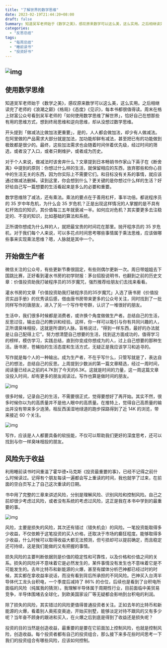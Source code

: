 ```yaml
---
title: "了解世界的数学思维"
date: 2023-02-19T21:44:20+08:00
draft: false
Summary: 知道吴军老师始于《数学之美》，感叹原来数学可以这么美，这么实用。之后相继读完了老师的《浪潮之巅》《格局》《态度》《见识》，每本书都很值得读。周末在格上财富公众号看到吴军老师的「如何使用数学思维了解世界」，恰好自己在想那些有用的思维方式，想到终局思维和逆向思维，却从没想过数学思维，而且最重要的是减法和乘法。
categories:
  - "反思总结"
tags:
  - "每周总结"
  - "睡前读书"
  - "投资好书"
---
```


## ![img](https://cdn.nlark.com/yuque/0/2023/jpeg/177619/1676813536451-70f77c4c-3be3-4c01-84ef-e38942c27f7d.jpeg)

## 使用数学思维

知道吴军老师始于《数学之美》，感叹原来数学可以这么美，这么实用。之后相继读完了老师的《浪潮之巅》《格局》《态度》《见识》，每本书都很值得读。周末在格上财富公众号看到吴军老师的「如何使用数学思维了解世界」，恰好自己在想那些有用的思维方式，想到终局思维和逆向思维，却从没想过数学思维。

开头提到「做减法比做加法更重要」，是的，人人都会做加法，却少有人做减法。在阿里做的产品需求大部分就是加法，加功能却鲜有减法，甚至把已有的功能做到极致都是很少的。最终，这些加法需求也会随着时间伴着优先级，经过时间的筛选，或者没了入口，或者只剩维护，或者成为历史。

对于个人来说，做减法时该舍弃什么？文章提到日本畅销书作家山下英子在《断舍离》中提到的原则：你想过什么样的生活，就保留相应的东西，放弃那些和你心目中的生活无关的东西，因为你实际上不需要它们。和目标没有关系的事情，就应该通过做减法删掉。读到这里，你会想到什么？更关键的是你想过什么样的生活？好好给自己写一篇想要的生活看起来是多么的必要和重要。

数学思维除了减法，还有乘法。乘法的要点在于善用杠杆，事半功倍。都说程序员的 35 岁中年危机，为什么会 35 岁危机？正是出现这样情况的人掌握的是不具有杠杆效应的知识，其价值每三五年就衰减一半。如何应对危机？其实要更多去注稳定的、不变的知识，比如基础的算法和系统。

正所谓你想成为什么样的人，就把最宝贵的时间花在那里。抛开程序员的 35 岁危机，对于我们每个人来说，可以多花点时间思考哪些事情属于乘法思维，应该做哪些事来实现乘法思维？嗯，人脉就是其中一个。

## 开始做生产者

微信关注的公众号，有些更新节奏很固定，有些则偶尔更新一次。周日带姐姐去下国跳比赛，正好看到灌水书房的初学财报：茅台招股说明书，也翻到之前的历史文章：价值投资助我打破程序员的35岁魔咒，强烈推荐给朋友们去找来看看。

灌水书房的文章「价值投资助我打破程序员的35岁魔咒」入选了唐书房《价值投资实战手册》的优秀读后感，借由唐书房带来更多的公众号关注，同时找到了一批同样写作的唐朋友，进入了另一个写作夸夸群，认识了一堆很好的朋友。

生活中，我们很多时候都是消费者，或许换个角度做做生产者。总结自己的生活，反思过往，输出自己的教训和经验。这样，你一样可以吸引与你有共同兴趣的人，正所谓臭味相投，这就是所谓的人脉。盲格说过，“得到一样东西，最好的办法就是让自己配得上它”。努力想清楚自己想要的生活，找到这方面成功的，值得学习的榜样，模仿学习，实践总结，直到你变成你想成为的人，过上自己想要的那种生活。唐书房，苍蝇拍的生活态度和生活方式，无疑正是我应该学习和追寻的。

写作就是每个人的一种输出。成为生产者，不在乎写什么，只管写就是了，表达自己的想法，总结自己的反思。上周提到少数派的第一篇文章精选，经过一周时间，阅读量已经从之前的4.7K到了今天的6.3K。这就是时间的力量，这一周这篇文章没投入时间，却有更多的朋友阅读过。写作也算是做时间的朋友。

![img](https://cdn.nlark.com/yuque/0/2023/png/177619/1676803279322-86a1ebf2-bd6c-413b-8b5f-aa4b7da68251.png)

很多时候，记录自己的生活，不需要很正式，觉得要想好了再开始。其实不然，很多时候你以为的高质量并不是他人眼中的高质量。在推特上，觉得自己高质量的输出并没有带来多少涟漪，相反西溪湿地绿道的跑步探路得到了近 14K 的浏览，带来接近 60 个关注。

![img](https://cdn.nlark.com/yuque/0/2023/png/177619/1676803860298-19c187f4-4aca-4dc3-be91-f1b4c9a4908a.png)

写作，应该是人人都要具备的软技能，不仅可以帮助我们更好的深度思考，还可以找到与你一样臭味相投的朋友。

## 风险先于收益

利用睡前读书时间重温了霍华德•马克斯《投资最重要的事》，已经不记得之前什么时候读过。记得有个朋友每读一遍都会写上重读的时间，我也就学了过来，在前面的空白页写上了自己这次重读的日期。

书中用了完整的三章来讲述风险，分别是理解风险、识别风险和控制风险。自己之前却很少考虑过风险，或者没有系统的考虑过风险，这正是我在本书中学到的最重要的事。

![img](https://cdn.nlark.com/yuque/0/2023/png/177619/1676813841839-eacc591b-7529-4d6d-8d5b-5a1716666507.png)

风险，主要是损失的风险，其次还有错过（错失机会）的风险。一笔投资能取得多少收益，不仅依赖于这笔投资的买入价格，还取决于市场的癫狂程度。能够取得多少收益，什么时候可以取得收益大都无法预测，但亏损却可以提前确定，而且稳定还可持续，这是我们能做的又有把握的事情。

损失风险的主要判断依据则是价值的稳定性和可靠性，以及价格和价值之间的关系。损失的风险并不意味着它是必然发生的，某件事情没有发生也不意味着它是不可能发生的。去年比特币和新能源的火爆，甚至有媒体分析巴神都已经过时的时候，其实都在拿收益率说话，而没有看到背后所承担的不同风险。巴神买入台湾半导体代工龙头台积电，一个季度后减持了 86% 的仓位，后续也是看到了台积电所面临的风险（纯属我的猜测）。我理解半导体属于周期性行业，目前面临中美贸易竞争，半导体围堵去全球化，到欧美国家设厂等无疑都会影响到台积电的利润。

除了损失的风险，其实错过的风险更值得普通投资者关注。正如去年的比特币和新能源的火爆，看着别人奥拓变奥迪，开始买别墅，能够淡定对待不跟风的又有多少呢？当年奋不顾身的跟进和买入，在火爆之后到底是得到了收益还是损失呢？

投资的目的当然是创造收益，最重要的是要在它前面加上控制风险，也就是控制风险，创造收益。每个投资者都有自己的投资组合，那么接下来多花些时间思考一下我们的投资组合有哪些风险，应该如何控制。